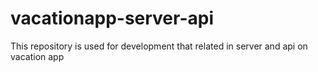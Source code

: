 # vacationapp-server-api
This repository is used for development that related in server and api on vacation app

